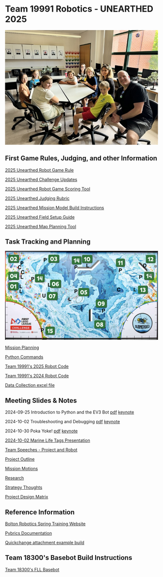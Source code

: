 # Team 19991 Robotics - UNEARTHED 2025
<center>
<img src="fll-19991.png" width="800">
</center>

## First Game Rules, Judging, and other Information
[2025 Unearthed Robot Game Rule](https://firstinspires.blob.core.windows.net/fll/challenge/2025-26/fll-challenge-unearthed-rgr.pdf)

[2025 Unearthed Challenge Updates](https://firstinspires.blob.core.windows.net/fll/challenge/2025-26/fll-challenge-unearthed-challenge-updates.pdf)

[2025 Unearthed Robot Game Scoring Tool](https://eventhub.firstinspires.org/scoresheet)

[2025 Unearthed Judging Rubric](https://firstinspires.blob.core.windows.net/fll/challenge/2025-26/fll-challenge-unearthed-rubrics-color.pdf)

[2025 Unearthed Mission Model Build Instructions](https://www.firstlegoleague.org/season?__hstc=212927755.dbef977658b50c7f632f87d695f2bbe3.1722951784801.1723652535897.1724766434780.5&__hssc=212927755.1.1724766434780&__hsfp=3531153208)

[2025 Unearthed Field Setup Guide](https://www.youtube.com/watch?v=u2yB-cPCjmQ)

[2025 Unearthed Map Planning Tool](https://firstinspires.blob.core.windows.net/fll/challenge/2025-26/fll-challenge-unearthed-wireframe.pdf)

## Task Tracking and Planning
<img src="strategy-v1.png" width="800">

[Mission Planning](https://docs.google.com/spreadsheets/d/1VFWflwEM_zsq0eKIJNA6H7MjognSannJ/edit?gid=1650685608#gid=1650685608)

[Python Commands](https://fssfll.github.io/fssfll/spike/howto/Python_Commands.pdf)

[Team 19991's 2025 Robot Code](https://github.com/jth214/Fall2025_19991.git)

[Team 19991's 2024 Robot Code](https://github.com/jth214/fll-19991-fall-2024)

[Data Collection excel file](https://github.com/fll-19991/fll-19991.github.io/blob/main/measurements.xlsx)

## Meeting Slides & Notes
2024-09-25 Introduction to Python and the EV3 Bot [pdf](https://github.com/fll-19991/fll-19991.github.io/blob/main/Intro%20to%20Python.pdf) [keynote](https://github.com/fll-19991/fll-19991.github.io/blob/main/Intro%20to%20Python.key)

2024-10-02 Troubleshooting and Debugging [pdf](https://github.com/fll-19991/fll-19991.github.io/blob/main/Troubleshooting.pdf) [keynote](https://github.com/fll-19991/fll-19991.github.io/blob/main/Troubleshooting.key)

2024-10-30 Poka Yoke! [pdf](https://github.com/fll-19991/fll-19991.github.io/blob/main/Poka%20Yoke.pdf) [keynote](https://github.com/fll-19991/fll-19991.github.io/blob/main/Poka%20Yoke.key)

[2024-10-02 Marine Life Tags Presentation](https://docs.google.com/presentation/d/1W8ZfFJe5tEYczZmbIgBu0jbc85UvAkxh0orL12_oAr4/edit#slide=id.g305a32326af_0_91)

[Team Speeches - Project and Robot](https://docs.google.com/document/d/1chllKslZNS23uZY62o47lkMUTk8vIa9EQuYQwWNseXI/edit?tab=t.0)

[Project Outline](https://docs.google.com/document/d/1nQ3Z-XH-jYB-JB17hacWRCI8EXrpAv7fahxVhvxAyMA/edit?tab=t.0)

[Mission Motions](https://docs.google.com/presentation/d/1m4cjALjJmmSsDaClf5pEo_zFIQaSzg9kTJxfkuqVSlU/edit#slide=id.p)

[Research](https://docs.google.com/presentation/d/1W8ZfFJe5tEYczZmbIgBu0jbc85UvAkxh0orL12_oAr4/edit#slide=id.g305a32326af_0_74)

[Strategy Thoughts](https://docs.google.com/spreadsheets/d/13WemKwUhrlFnUh6gTCBOrBsw_2ghDaJ3/edit?gid=644074154#gid=644074154)

[Project Design Matrix](https://docs.google.com/spreadsheets/d/1Gst7S_nr4tJP4klweNZ92Ia3v0JVIF3OsDz2MAGl4iY/edit?gid=0#gid=0)

## Reference Information
[Bolton Robotics Spring Training Website](https://fssfll.github.io/fssfll/)

[Pybrics Documentation](https://pybricks.com/ev3-micropython/index.html)

[Quickchange attachment example build](https://github.com/fll-19991/fll-19991.github.io/blob/main/quickchange-attachment.pdf)

## Team 18300's Basebot Build Instructions
<a class="buildin3d-instructions" href="https://platform.buildin3d.com/instructions/987-team-18300-s-fll-basebot" width="710" height="590">Team 18300's FLL Basebot</a><script async src="https://platform.buildin3d.com/embed_widget.js"></script>
